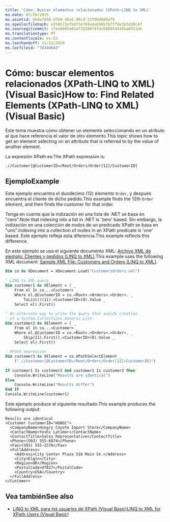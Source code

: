 ```yaml
---
title: 'Cómo: Buscar elementos relacionados (XPath-LINQ to XML)'
ms.date: 07/20/2015
ms.assetid: 6b0ef058-d704-48a5-98cd-33f00d088af9
ms.openlocfilehash: e250572e7bd73e769e4ab06b7b7ff9e3b3d38c47
ms.sourcegitcommit: 17ee6605e01ef32506f8fdc686954244ba6911de
ms.translationtype: MT
ms.contentlocale: es-ES
ms.lasthandoff: 11/22/2019
ms.locfileid: "74344643"
---
```

# <a name="how-to-find-related-elements-xpath-linq-to-xml-visual-basic"></a><span data-ttu-id="fcb9d-102">Cómo: buscar elementos relacionados (XPath-LINQ to XML) (Visual Basic)</span><span class="sxs-lookup"><span data-stu-id="fcb9d-102">How to: Find Related Elements (XPath-LINQ to XML) (Visual Basic)</span></span>
<span data-ttu-id="fcb9d-103">Este tema muestra cómo obtener un elemento seleccionando en un atributo al que hace referencia el valor de otro elemento.</span><span class="sxs-lookup"><span data-stu-id="fcb9d-103">This topic shows how to get an element selecting on an attribute that is referred to by the value of another element.</span></span>  
  
 <span data-ttu-id="fcb9d-104">La expresión XPath es:</span><span class="sxs-lookup"><span data-stu-id="fcb9d-104">The XPath expression is:</span></span>  
  
 `.//Customer[@CustomerID=/Root/Orders/Order[12]/CustomerID]`  
  
## <a name="example"></a><span data-ttu-id="fcb9d-105">Ejemplo</span><span class="sxs-lookup"><span data-stu-id="fcb9d-105">Example</span></span>  
 <span data-ttu-id="fcb9d-106">Este ejemplo encuentra el duodécimo (12) elemento `Order`, y después encuentra el cliente de dicho pedido.</span><span class="sxs-lookup"><span data-stu-id="fcb9d-106">This example finds the 12th `Order` element, and then finds the customer for that order.</span></span>  
  
 <span data-ttu-id="fcb9d-107">Tenga en cuenta que la indización en una lista de .NET se basa en "cero".</span><span class="sxs-lookup"><span data-stu-id="fcb9d-107">Note that indexing into a list in .NET is 'zero' based.</span></span> <span data-ttu-id="fcb9d-108">Sin embargo, la indización en una colección de nodos de un predicado XPath se basa en "uno".</span><span class="sxs-lookup"><span data-stu-id="fcb9d-108">Indexing into a collection of nodes in an XPath predicate is 'one' based.</span></span> <span data-ttu-id="fcb9d-109">Este ejemplo refleja esta diferencia.</span><span class="sxs-lookup"><span data-stu-id="fcb9d-109">This example reflects this difference.</span></span>  
  
 <span data-ttu-id="fcb9d-110">En este ejemplo se usa el siguiente documento XML: [Archivo XML de ejemplo: Clientes y pedidos (LINQ to XML)](../../../../visual-basic/programming-guide/concepts/linq/sample-xml-file-customers-and-orders-linq-to-xml.md).</span><span class="sxs-lookup"><span data-stu-id="fcb9d-110">This example uses the following XML document: [Sample XML File: Customers and Orders (LINQ to XML)](../../../../visual-basic/programming-guide/concepts/linq/sample-xml-file-customers-and-orders-linq-to-xml.md).</span></span>  
  
```vb  
Dim co As XDocument = XDocument.Load("CustomersOrders.xml")  
  
' LINQ to XML query  
Dim customer1 As XElement = ( _  
    From el In co...<Customer> _  
    Where el.@CustomerID = co.<Root>.<Orders>.<Order>. _  
        ToList()(11).<CustomerID>(0).Value _  
    Select el).First()  
  
' An alternate way to write the query that avoids creation  
' of a System.Collections.Generic.List:  
Dim customer2 As XElement = ( _  
    From el In co...<Customer> _  
    Where el.@CustomerID = co.<Root>.<Orders>.<Order>. _  
        Skip(11).First().<CustomerID>(0).Value _  
    Select el).First()  
  
' XPath expression  
Dim customer3 As XElement = co.XPathSelectElement _  
    (".//Customer[@CustomerID=/Root/Orders/Order[12]/CustomerID]")  
  
If customer1 Is customer2 And customer1 Is customer3 Then  
    Console.WriteLine("Results are identical")  
Else  
    Console.WriteLine("Results differ")  
End If  
Console.WriteLine(customer1)  
```  
  
 <span data-ttu-id="fcb9d-111">Este ejemplo produce el siguiente resultado:</span><span class="sxs-lookup"><span data-stu-id="fcb9d-111">This example produces the following output:</span></span>  
  
```console
Results are identical  
<Customer CustomerID="HUNGC">  
  <CompanyName>Hungry Coyote Import Store</CompanyName>  
  <ContactName>Yoshi Latimer</ContactName>  
  <ContactTitle>Sales Representative</ContactTitle>  
  <Phone>(503) 555-6874</Phone>  
  <Fax>(503) 555-2376</Fax>  
  <FullAddress>  
    <Address>City Center Plaza 516 Main St.</Address>  
    <City>Elgin</City>  
    <Region>OR</Region>  
    <PostalCode>97827</PostalCode>  
    <Country>USA</Country>  
  </FullAddress>  
</Customer>  
```  
  
## <a name="see-also"></a><span data-ttu-id="fcb9d-112">Vea también</span><span class="sxs-lookup"><span data-stu-id="fcb9d-112">See also</span></span>

- [<span data-ttu-id="fcb9d-113">LINQ to XML para los usuarios de XPath (Visual Basic)</span><span class="sxs-lookup"><span data-stu-id="fcb9d-113">LINQ to XML for XPath Users (Visual Basic)</span></span>](../../../../visual-basic/programming-guide/concepts/linq/linq-to-xml-for-xpath-users.md)
